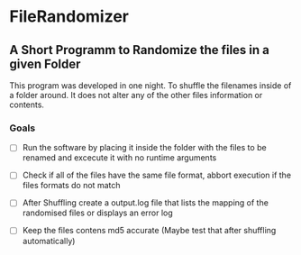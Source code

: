 # FileRandomizer

## A Short Programm to Randomize the files in a given Folder

This program was developed in one night. To shuffle the filenames inside of a folder around. It does not alter any of the other files information or contents. 

### Goals
- [ ] Run the software by placing it inside the folder with the files to be renamed and excecute it with no runtime arguments

- [ ] Check if all of the files have the same file format, abbort execution if the files formats do not match

- [ ] After Shuffling create a output.log file that lists the mapping of the randomised files or displays an error log

- [ ] Keep the files contens md5 accurate (Maybe test that after shuffling automatically)

